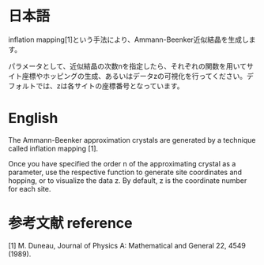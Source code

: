# 日本語
inflation mapping[1]という手法により、Ammann-Beenker近似結晶を生成します。

パラメータとして、近似結晶の次数nを指定したら、それぞれの関数を用いてサイト座標やホッピングの生成、あるいはデータzの可視化を行ってください。デフォルトでは、zは各サイトの座標番号となっています。

# English
The Ammann-Beenker approximation crystals are generated by a technique called inflation mapping [1].

Once you have specified the order n of the approximating crystal as a parameter, use the respective function to generate site coordinates and hopping, or to visualize the data z. By default, z is the coordinate number for each site.

# 参考文献 reference
[1] M. Duneau, Journal of Physics A: Mathematical and General 22, 4549 (1989).
